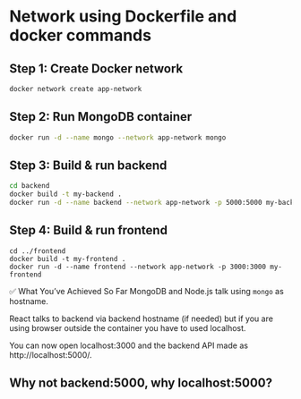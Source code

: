 #  Network using Dockerfile and docker commands

##   Step 1: Create Docker network

```bash
docker network create app-network
```

##   Step 2: Run MongoDB container

```bash
docker run -d --name mongo --network app-network mongo
```
##   Step 3: Build & run backend

```bash
cd backend
docker build -t my-backend .
docker run -d --name backend --network app-network -p 5000:5000 my-backend
```

##  Step 4: Build & run frontend

```
cd ../frontend
docker build -t my-frontend .
docker run -d --name frontend --network app-network -p 3000:3000 my-frontend
```

✅ What You’ve Achieved So Far
MongoDB and Node.js talk using `mongo` as hostname.

React talks to backend via backend hostname (if needed) but if you are using browser outside the container you have to used localhost.

You can now open localhost:3000 and the backend API made as http://localhost:5000/.


##  Why not backend:5000, why localhost:5000?